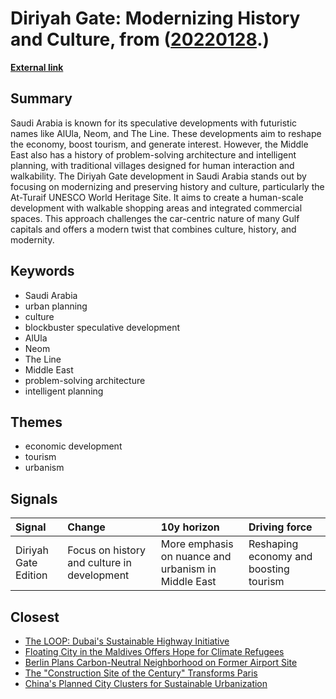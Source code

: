 # __Diriyah Gate: Modernizing History and Culture__, from ([20220128](https://kghosh.substack.com/p/20220128).)

__[External link](https://whyisthisinteresting.substack.com/p/the-diriyah-gate-edition?utm_source=substack&utm_medium=email)__



## Summary

Saudi Arabia is known for its speculative developments with futuristic names like AlUla, Neom, and The Line. These developments aim to reshape the economy, boost tourism, and generate interest. However, the Middle East also has a history of problem-solving architecture and intelligent planning, with traditional villages designed for human interaction and walkability. The Diriyah Gate development in Saudi Arabia stands out by focusing on modernizing and preserving history and culture, particularly the At-Turaif UNESCO World Heritage Site. It aims to create a human-scale development with walkable shopping areas and integrated commercial spaces. This approach challenges the car-centric nature of many Gulf capitals and offers a modern twist that combines culture, history, and modernity.

## Keywords

* Saudi Arabia
* urban planning
* culture
* blockbuster speculative development
* AlUla
* Neom
* The Line
* Middle East
* problem-solving architecture
* intelligent planning

## Themes

* economic development
* tourism
* urbanism

## Signals

| Signal               | Change                                      | 10y horizon                                         | Driving force                          |
|:---------------------|:--------------------------------------------|:----------------------------------------------------|:---------------------------------------|
| Diriyah Gate Edition | Focus on history and culture in development | More emphasis on nuance and urbanism in Middle East | Reshaping economy and boosting tourism |

## Closest

* [The LOOP: Dubai's Sustainable Highway Initiative](028e8b0caa69712c4fda4048ad84de72)
* [Floating City in the Maldives Offers Hope for Climate Refugees](f752962c5587436d35583816144eef3e)
* [Berlin Plans Carbon-Neutral Neighborhood on Former Airport Site](5152a8f61434482ebe5faecae9e14b28)
* [The "Construction Site of the Century" Transforms Paris](cdcd98514503f0533cbcac6c367b5a0e)
* [China's Planned City Clusters for Sustainable Urbanization](2c6411450b93e8449beffcb00e58b39b)